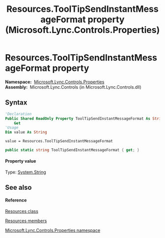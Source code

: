 ﻿---
title: Resources.ToolTipSendInstantMessageFormat property  (Microsoft.Lync.Controls.Properties)
TOCTitle: 'ToolTipSendInstantMessageFormat property '
ms:assetid: P:Microsoft.Lync.Controls.Properties.Resources.ToolTipSendInstantMessageFormat_DI_3_UC_OCS14MrefLyncWPF
ms:mtpsurl: https://msdn.microsoft.com/en-us/library/microsoft.lync.controls.properties.resources.tooltipsendinstantmessageformat_di_3_uc_ocs14mreflyncwpf(v=office.15)
ms:contentKeyID: 48597511
ms.date: 07/28/2014
mtps_version: v=office.15
f1_keywords:
- Microsoft.Lync.Controls.Properties.Resources.ToolTipSendInstantMessageFormat
dev_langs:
- CSharp
- JScript
- VB
- other
---

# Resources.ToolTipSendInstantMessageFormat property

**Namespace:**  [Microsoft.Lync.Controls.Properties](microsoft-lync-controls-properties-namespace_1.md)  
**Assembly:**  Microsoft.Lync.Controls (in Microsoft.Lync.Controls.dll)

## Syntax

``` vb
'Declaration
Public Shared ReadOnly Property ToolTipSendInstantMessageFormat As String
    Get
'Usage
Dim value As String

value = Resources.ToolTipSendInstantMessageFormat
```

``` csharp
public static string ToolTipSendInstantMessageFormat { get; }
```

#### Property value

Type: [System.String](http://msdn2.microsoft.com/en-us/library/s1wwdcbf)  

## See also

#### Reference

[Resources class](resources-class-microsoft-lync-controls-properties_1.md)

[Resources members](resources-members-microsoft-lync-controls-properties_1.md)

[Microsoft.Lync.Controls.Properties namespace](microsoft-lync-controls-properties-namespace_1.md)

